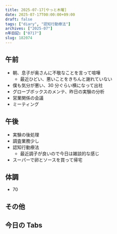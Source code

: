 ```yaml
---
title: 2025-07-17[やっと木曜]
date: 2025-07-17T00:00:00+09:00
draft: false
tags: ["diary", "認知行動療法"]
archives: ["2025-07"]
n年日記: ["0717"]
slug: 182074
---
```


## 午前

- 朝、息子が奥さんに不敬なことを言って喧嘩
  - 最近ひどい、悪いことをきちんと謝れていない
- 僕も気分が悪い、30 分ぐらい横になって出社
- グローブボックスのメンテ、昨日の実験の分析
- 営業関係の会議
- ミーティング

## 午後

- 実験の後処理
- 調査業務少し
- 認知行動療法
  - 最近調子が良いので今日は雑談的な感じ
- スーパーで卵とソースを買って帰宅

## 体調

- 70

## その他

## 今日の Tabs
